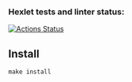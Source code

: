 ### Hexlet tests and linter status:
[![Actions Status](https://github.com/bondiano/js-oop-project-lvl1/workflows/hexlet-check/badge.svg)](https://github.com/bondiano/js-oop-project-lvl1/actions)

## Install

```
make install
```
